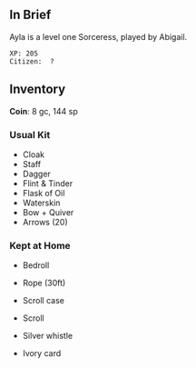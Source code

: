 ## In Brief

Ayla is a level one Sorceress, played by Abigail.

    XP: 205
    Citizen:  ?

## Inventory

**Coin**: 8 gc, 144 sp

### Usual Kit

* Cloak
* Staff
* Dagger
* Flint & Tinder
* Flask of Oil
* Waterskin
* Bow + Quiver
* Arrows (20)

### Kept at Home

* Bedroll
* Rope (30ft)
* Scroll case
* Scroll

* Silver whistle
* Ivory card
